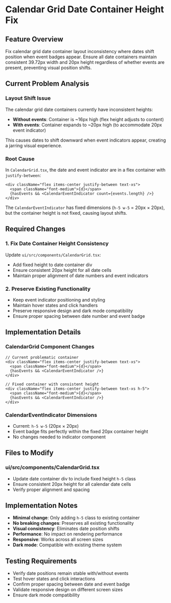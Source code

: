 # Calendar Grid Date Container Height Fix

## Feature Overview
Fix calendar grid date container layout inconsistency where dates shift position when event badges appear. Ensure all date containers maintain consistent 39.72px width and 20px height regardless of whether events are present, preventing visual position shifts.

## Current Problem Analysis

### Layout Shift Issue
The calendar grid date containers currently have inconsistent heights:
- **Without events**: Container is ~16px high (flex height adjusts to content)
- **With events**: Container expands to ~20px high (to accommodate 20px event indicator)

This causes dates to shift downward when event indicators appear, creating a jarring visual experience.

### Root Cause
In `CalendarGrid.tsx`, the date and event indicator are in a flex container with `justify-between`:
```tsx
<div className="flex items-center justify-between text-xs">
  <span className="font-medium">{d}</span>
  {hasEvents && <CalendarEventIndicator count={events.length} />}
</div>
```

The `CalendarEventIndicator` has fixed dimensions (`h-5 w-5` = 20px × 20px), but the container height is not fixed, causing layout shifts.

## Required Changes

### 1. Fix Date Container Height Consistency
Update `ui/src/components/CalendarGrid.tsx`:
- Add fixed height to date container div
- Ensure consistent 20px height for all date cells
- Maintain proper alignment of date numbers and event indicators

### 2. Preserve Existing Functionality
- Keep event indicator positioning and styling
- Maintain hover states and click handlers
- Preserve responsive design and dark mode compatibility
- Ensure proper spacing between date number and event badge

## Implementation Details

### CalendarGrid Component Changes
```tsx
// Current problematic container
<div className="flex items-center justify-between text-xs">
  <span className="font-medium">{d}</span>
  {hasEvents && <CalendarEventIndicator />}
</div>

// Fixed container with consistent height
<div className="flex items-center justify-between text-xs h-5">
  <span className="font-medium">{d}</span>
  {hasEvents && <CalendarEventIndicator />}
</div>
```

### CalendarEventIndicator Dimensions
- Current: `h-5 w-5` (20px × 20px)
- Event badge fits perfectly within the fixed 20px container height
- No changes needed to indicator component

## Files to Modify

### ui/src/components/CalendarGrid.tsx
- Update date container div to include fixed height `h-5` class
- Ensure consistent 20px height for all calendar date cells
- Verify proper alignment and spacing

## Implementation Notes
- **Minimal change**: Only adding `h-5` class to existing container
- **No breaking changes**: Preserves all existing functionality
- **Visual consistency**: Eliminates date position shifts
- **Performance**: No impact on rendering performance
- **Responsive**: Works across all screen sizes
- **Dark mode**: Compatible with existing theme system

## Testing Requirements
- Verify date positions remain stable with/without events
- Test hover states and click interactions
- Confirm proper spacing between date and event badge
- Validate responsive design on different screen sizes
- Ensure dark mode compatibility
